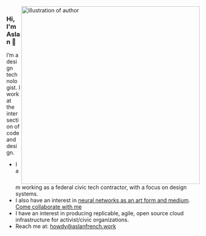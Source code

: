 <img align="right" src="https://i.imgur.com/earrETy.jpeg" alt="illustration of author" width=465px height=465px/>

### Hi, I'm Aslan 👋

I’m a design technologist. I work at the intersection of code and design. 

-  I am working as a federal civic tech contractor, with a focus on design systems.
-  I also have an interest in [neural networks as an art form and medium](https://artplusmarketing.com/how-artists-can-use-neural-networks-to-make-art-714cdab53953). [Come collaborate with me](https://github.com/jcklpe/neural-network-art)
-  I have an interest in producing replicable, agile, open source cloud infrastructure for activist/civic organizations. 
-  Reach me at: howdy@aslanfrench.work


